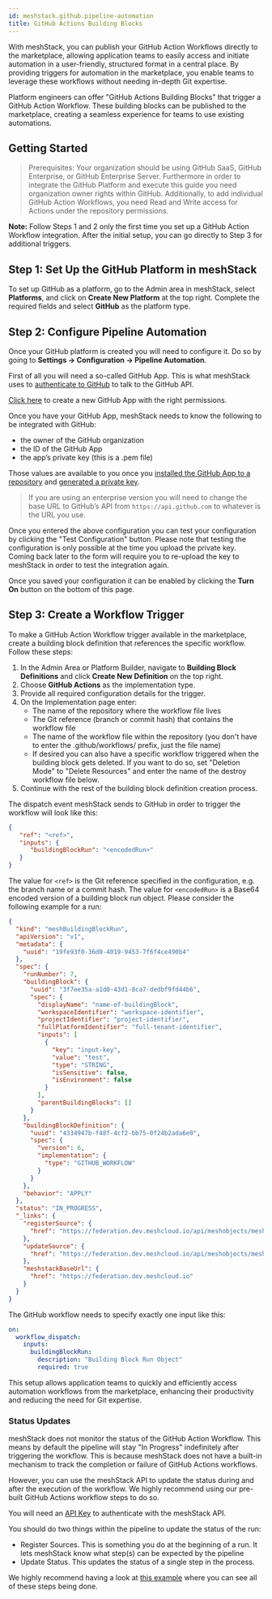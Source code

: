 ```yaml
---
id: meshstack.github.pipeline-automation
title: GitHub Actions Building Blocks
---
```


With meshStack, you can publish your GitHub Action Workflows directly to the marketplace, allowing application teams to easily access and initiate automation in a user-friendly, structured format in a central place. By providing triggers for automation in the marketplace, you enable teams to leverage these workflows without needing in-depth Git expertise.

Platform engineers can offer "GitHub Actions Building Blocks" that trigger a GitHub Action Workflow. These building blocks can be published to the marketplace, creating a seamless experience for teams to use existing automations.

## Getting Started

> Prerequisites: Your organization should be using GitHub SaaS, GitHub Enterprise, or GitHub Enterprise Server.
> Furthermore in order to integrate the GitHub Platform and execute this guide you need organization owner rights within GitHub.
> Additionally, to add individual GitHub Action Workflows, you need Read and Write access for Actions under the repository permissions.

**Note:** Follow Steps 1 and 2 only the first time you set up a GitHub Action Workflow integration. After the initial setup, you can go directly to Step 3 for additional triggers.

## Step 1: Set Up the GitHub Platform in meshStack

To set up GitHub as a platform, go to the Admin area in meshStack, select **Platforms**, and click on **Create New Platform** at the top right. Complete the required fields and select **GitHub** as the platform type.

## Step 2: Configure Pipeline Automation

Once your GitHub platform is created you will need to configure it. Do so by going to **Settings → Configuration → Pipeline Automation**.

First of all you will need a so-called GitHub App. This is what meshStack uses to [authenticate to GitHub](https://docs.github.com/en/apps/creating-github-apps/authenticating-with-a-github-app/authenticating-as-a-github-app-installation) to talk to the GitHub API.

[Click here](https://github.com/settings/apps/new?name=meshStack-action-trigger&description=Provide%20meshStack%20with%20the%20ability%20to%20trigger%20GitHub%20Action%20Workflows&public=false&actions=write&url=https%3A%2F%2Fmeshcloud.io&webhook_active=false) to create a new GitHub App with the right permissions.

Once you have your GitHub App, meshStack needs to know the following to be integrated with GitHub:

- the owner of the GitHub organization
- the ID of the GitHub App
- the app’s private key (this is a .pem file)

Those values are available to you once you [installed the GitHub App to a repository](https://docs.github.com/en/apps/using-github-apps/installing-your-own-github-app) and [generated a private key](https://docs.github.com/en/apps/creating-github-apps/authenticating-with-a-github-app/managing-private-keys-for-github-apps#generating-private-keys).

> If you are using an enterprise version you will need to change the base URL to GitHub’s API from `https://api.github.com` to whatever is the URL you use.

Once you entered the above configuration you can test your configuration by clicking the "Test Configuration" button. Please note that testing the configuration is only possible at the time you upload the private key. Coming back later to the form will require you to re-upload the key to meshStack in order to test the integration again.

Once you saved your configuration it can be enabled by clicking the **Turn On** button on the bottom of this page.

## Step 3: Create a Workflow Trigger

To make a GitHub Action Workflow trigger available in the marketplace, create a building block definition that references the specific workflow. Follow these steps:

1. In the Admin Area or Platform Builder, navigate to **Building Block Definitions** and click **Create New Definition** on the top right.
2. Choose **GitHub Actions** as the implementation type.
3. Provide all required configuration details for the trigger.
4. On the Implementation page enter:
   - The name of the repository where the workflow file lives
   - The Git reference (branch or commit hash) that contains the workflow file
   - The name of the workflow file within the repository (you don't have to enter the .github/workflows/ prefix, just the file name)
   - If desired you can also have a specific workflow triggered when the building block gets deleted.
     If you want to do so, set "Deletion Mode" to "Delete Resources" and enter the name of the destroy workflow file below.
5. Continue with the rest of the building block definition creation process.

The dispatch event meshStack sends to GitHub in order to trigger the workflow will look like this:

```json
{
   "ref": "<ref>",
   "inputs": {
      "buildingBlockRun": "<encodedRun>"
   }
}
```

The value for `<ref>` is the Git reference specified in the configuration, e.g. the branch name or a commit hash.
The value for `<encodedRun>` is a Base64 encoded version of a building block run object.
Please consider the following example for a run:

```json
{
  "kind": "meshBuildingBlockRun",
  "apiVersion": "v1",
  "metadata": {
    "uuid": "19fe93f0-36d0-4019-9453-7f6f4ce490b4"
  },
  "spec": {
    "runNumber": 7,
    "buildingBlock": {
      "uuid": "3f7ee35a-a1d0-43d1-8ca7-dedbf9fd44b6",
      "spec": {
        "displayName": "name-of-buildingBlock",
        "workspaceIdentifier": "workspace-identifier",
        "projectIdentifier": "project-identifier",
        "fullPlatformIdentifier": "full-tenant-identifier",
        "inputs": [
          {
            "key": "input-key",
            "value": "test",
            "type": "STRING",
            "isSensitive": false,
            "isEnvironment": false
          }
        ],
        "parentBuildingBlocks": []
      }
    },
    "buildingBlockDefinition": {
      "uuid": "4334947b-f48f-4cf2-bb75-0f24b2ada6e0",
      "spec": {
        "version": 6,
        "implementation": {
          "type": "GITHUB_WORKFLOW"
        }
      }
    },
    "behavior": "APPLY"
  },
  "status": "IN_PROGRESS",
  "_links": {
    "registerSource": {
      "href": "https://federation.dev.meshcloud.io/api/meshobjects/meshbuildingblockruns/19fe93f0-36d0-4019-9453-7f6f4ce490b4/status/source"
    },
    "updateSource": {
      "href": "https://federation.dev.meshcloud.io/api/meshobjects/meshbuildingblockruns/19fe93f0-36d0-4019-9453-7f6f4ce490b4/status/source/{sourceId}"
    },
    "meshstackBaseUrl": {
      "href": "https://federation.dev.meshcloud.io"
    }
  }
}
```

The GitHub workflow needs to specify exactly one input like this:

```yaml
on:
  workflow_dispatch:
    inputs:
      buildingBlockRun:
        description: "Building Block Run Object"
        required: true
```

This setup allows application teams to quickly and efficiently access automation workflows from the marketplace, enhancing their productivity and reducing the need for Git expertise.

### Status Updates

meshStack does not monitor the status of the GitHub Action Workflow. This means by default the pipeline will stay "In Progress" indefinitely after triggering the workflow. This is because meshStack does not have a built-in mechanism to track the completion or failure of GitHub Actions workflows.

However, you can use the meshStack API to update the status during and after the execution of the workflow. We highly recommend using our pre-built GitHub Actions workflow steps to do so.

You will need an [API Key](meshstack.how-to-API-keys) to authenticate with the meshStack API.

You should do two things within the pipeline to update the status of the run:

- Register Sources. This is something you do at the beginning of a run. It lets meshStack know what step(s) can be expected by the pipeline
- Update Status. This updates the status of a single step in the process.

We highly recommend having a look at [this example](https://github.com/likvid-bank/likvid-cloudfoundation/blob/main/.github/workflows/ionos-cp-workflow.yml) where you can see all of these steps being done.
